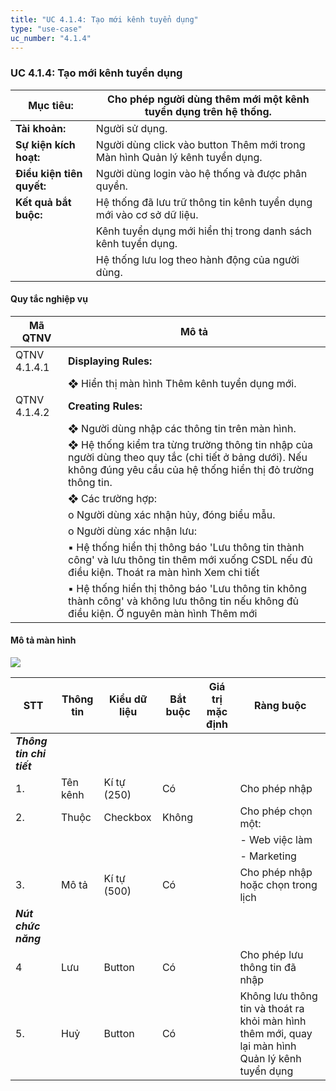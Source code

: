 ```yaml
---
title: "UC 4.1.4: Tạo mới kênh tuyển dụng"
type: "use-case"
uc_number: "4.1.4"
---
```


### UC 4.1.4: Tạo mới kênh tuyển dụng 

| **Mục tiêu:** | Cho phép người dùng thêm mới một kênh tuyển dụng trên hệ thống. |
| --- | --- |
| **Tài khoản:** | Người sử dụng. |
| **Sự kiện kích hoạt:** | Người dùng click vào button Thêm mới trong Màn hình Quản lý kênh tuyển dụng. |
| **Điều kiện tiên quyết:** | Người dùng login vào hệ thống và được phân quyền. |
| **Kết quả bắt buộc:** | Hệ thống đã lưu trữ thông tin kênh tuyển dụng mới vào cơ sở dữ liệu. |
|  | Kênh tuyển dụng mới hiển thị trong danh sách kênh tuyển dụng. |
|  | Hệ thống lưu log theo hành động của người dùng. |

####  Quy tắc nghiệp vụ

| **Mã QTNV** | **Mô tả** |
| --- | --- |
| QTNV 4.1.4.1 | **Displaying Rules:** |
|  | ❖ Hiển thị màn hình Thêm kênh tuyển dụng mới. |
| QTNV 4.1.4.2 | **Creating Rules:** |
|  | ❖ Người dùng nhập các thông tin trên màn hình. |
|  | ❖ Hệ thống kiểm tra từng trường thông tin nhập của người dùng theo quy tắc (chi tiết ở bảng dưới). Nếu không đúng yêu cầu của hệ thống hiển thị đỏ trường thông tin. |
|  | ❖ Các trường hợp: |
|  | o Người dùng xác nhận hủy, đóng biểu mẫu. |
|  | o Người dùng xác nhận lưu: |
|  | ▪ Hệ thống hiển thị thông báo 'Lưu thông tin thành công' và lưu thông tin thêm mới xuống CSDL nếu đủ điều kiện. Thoát ra màn hình Xem chi tiết |
|  | ▪ Hệ thống hiển thị thông báo 'Lưu thông tin không thành công' và không lưu thông tin nếu không đủ điều kiện. Ở nguyên màn hình Thêm mới |

#### Mô tả màn hình

![](media/image78.png)

| **STT** | **Thông tin** | **Kiểu dữ liệu** | **Bắt buộc** | **Giá trị mặc định** | **Ràng buộc** |
| --- | --- | --- | --- | --- | --- |
| ***Thông tin chi tiết*** |  |  |  |  |  |
| 1\. | Tên kênh | Kí tự (250) | Có |  | Cho phép nhập |
| 2\. | Thuộc | Checkbox | Không |  | Cho phép chọn một: |
|  |  |  |  |  | \- Web việc làm |
|  |  |  |  |  | \- Marketing |
| 3\. | Mô tả | Kí tự (500) | Có |  | Cho phép nhập hoặc chọn trong lịch |
| ***Nút chức năng*** |  |  |  |  |  |
| 4 | Lưu | Button | Có |  | Cho phép lưu thông tin đã nhập |
| 5\. | Huỷ | Button | Có |  | Không lưu thông tin và thoát ra khỏi màn hình thêm mới, quay lại màn hình Quản lý kênh tuyển dụng |
